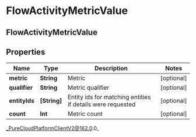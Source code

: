 # FlowActivityMetricValue

## FlowActivityMetricValue

## Properties

|Name | Type | Description | Notes|
|------------ | ------------- | ------------- | -------------|
| **metric** | **String** | Metric | [optional] |
| **qualifier** | **String** | Metric qualifier | [optional] |
| **entityIds** | **[String]** | Entity ids for matching entities if details were requested | [optional] |
| **count** | **Int** | Metric count | [optional] |



_PureCloudPlatformClientV2@162.0.0_
